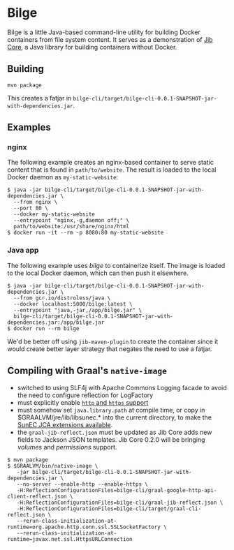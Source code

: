 # Bilge

Bilge is a little Java-based command-line utility for building
Docker containers from file system content. 
It serves as a demonstration of [Jib Core](https://github.com/GoogleContainerTools/jib/tree/master/jib-core),
a Java library for building containers without Docker.

## Building

`mvn package`

This creates a fatjar in `bilge-cli/target/bilge-cli-0.0.1-SNAPSHOT-jar-with-dependencies.jar`.

## Examples

### nginx
The following example creates an nginx-based container to serve static content that is found in `path/to/website`.
The result is loaded to the local Docker daemon as `my-static-website`:

    $ java -jar bilge-cli/target/bilge-cli-0.0.1-SNAPSHOT-jar-with-dependencies.jar \
      --from nginx \
      --port 80 \
      --docker my-static-website 
      --entrypoint "nginx,-g,daemon off;" \
      path/to/website:/usr/share/nginx/html
    $ docker run -it --rm -p 8080:80 my-static-website

### Java app

The following example uses _bilge_ to containerize itself.  The image is loaded to the local Docker daemon, which can then push it elsewhere.

    $ java -jar bilge-cli/target/bilge-cli-0.0.1-SNAPSHOT-jar-with-dependencies.jar \
      --from gcr.io/distroless/java \
      --docker localhost:5000/bilge:latest \
      --entrypoint "java,-jar,/app/bilge.jar" \
      bilge-cli/target/bilge-cli-0.0.1-SNAPSHOT-jar-with-dependencies.jar:/app/bilge.jar
    $ docker run --rm bilge

We'd be better off using `jib-maven-plugin` to create the container since it would create better layer strategy that negates the need to use a fatjar.

## Compiling with Graal's `native-image`

  - switched to using SLF4j with Apache Commons Logging facade to avoid
    the need to configure reflection for LogFactory 
  - must explicitly enable [`http` and `https` support](https://github.com/oracle/graal/blob/master/substratevm/URL-PROTOCOLS.md)
  - must somehow set `java.library.path` at compile time, or copy
    in $GRAALVM/jre/lib/libsunec.* into the current directory, to make
    the [SunEC JCA extensions
    available](https://github.com/oracle/graal/blob/master/substratevm/JCA-SECURITY-SERVICES.md#native-implementations).
  - the `graal-jib-reflect.json` must be updated as Jib Core adds
    new fields to Jackson JSON templates.  Jib Core 0.2.0 will be
    bringing _volumes_ and _permissions_ support.

```
$ mvn package
$ $GRAALVM/bin/native-image \
   -jar bilge-cli/target/bilge-cli-0.0.1-SNAPSHOT-jar-with-dependencies.jar \
   --no-server --enable-http --enable-https \
   -H:ReflectionConfigurationFiles=bilge-cli/graal-google-http-api-client-reflect.json \
   -H:ReflectionConfigurationFiles=bilge-cli/graal-jib-reflect.json \
   -H:ReflectionConfigurationFiles=bilge-cli/target/graal-cli-reflect.json \
   --rerun-class-initialization-at-runtime=org.apache.http.conn.ssl.SSLSocketFactory \
   --rerun-class-initialization-at-runtime=javax.net.ssl.HttpsURLConnection
```

